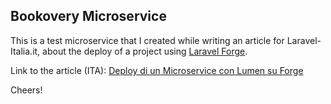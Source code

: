 ## Bookovery Microservice

This is a test microservice that I created while writing an article for Laravel-Italia.it, about the deploy of a project using [Laravel Forge](http://forge.laravel.com).

Link to the article (ITA): [Deploy di un Microservice con Lumen su Forge](http://laravel-italia.it/articoli/deploy-di-un-microservice-con-lumen-su-forge)

Cheers!